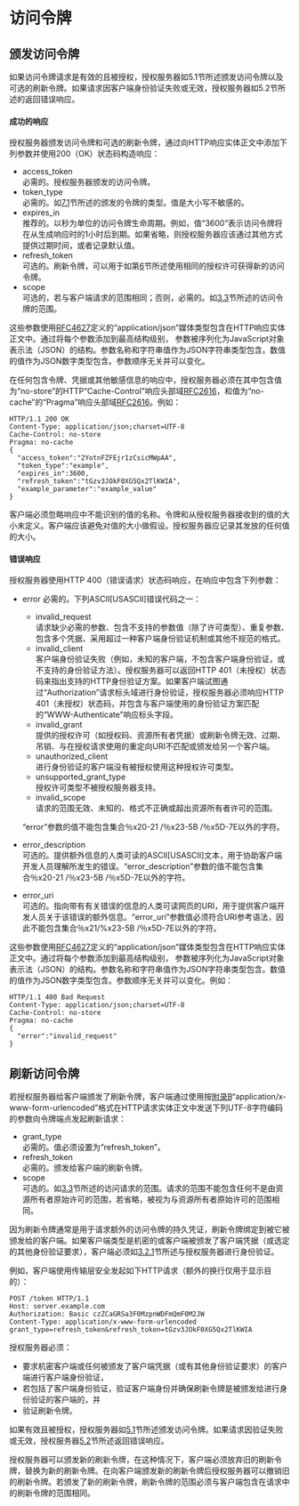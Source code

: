 # 访问令牌

## 颁发访问令牌

如果访问令牌请求是有效的且被授权，授权服务器如5.1节所述颁发访问令牌以及可选的刷新令牌。如果请求因客户端身份验证失败或无效，授权服务器如5.2节所述的返回错误响应。

#### 成功的响应

授权服务器颁发访问令牌和可选的刷新令牌，通过向HTTP响应实体正文中添加下列参数并使用200（OK）状态码构造响应：
- access_token    
  必需的。授权服务器颁发的访问令牌。
- token_type    
  必需的。如[7.1](../Section07/7.1.md)节所述的颁发的令牌的类型。值是大小写不敏感的。
- expires_in    
  推荐的。以秒为单位的访问令牌生命周期。例如，值“3600”表示访问令牌将在从生成响应时的1小时后到期。如果省略，则授权服务器应该通过其他方式提供过期时间，或者记录默认值。
- refresh_token    
  可选的。刷新令牌，可以用于如第[6](../Section06/6.md)节所述使用相同的授权许可获得新的访问令牌。
- scope    
  可选的，若与客户端请求的范围相同；否则，必需的。如[3.3](../Section03/3.3.md)节所述的访问令牌的范围。
  
这些参数使用[RFC4627][RFC4627]定义的“application/json”媒体类型包含在HTTP响应实体正文中。通过将每个参数添加到最高结构级别， 参数被序列化为JavaScript对象表示法（JSON）的结构。参数名称和字符串值作为JSON字符串类型包含。数值的值作为JSON数字类型包含。参数顺序无关并可以变化。

在任何包含令牌、凭据或其他敏感信息的响应中，授权服务器必须在其中包含值为“no-store”的HTTP“Cache-Control”响应头部域[RFC2616][RFC2616]，和值为“no-cache”的“Pragma”响应头部域[RFC2616][RFC2616]。例如：

    HTTP/1.1 200 OK
    Content-Type: application/json;charset=UTF-8
    Cache-Control: no-store
    Pragma: no-cache
    {
      "access_token":"2YotnFZFEjr1zCsicMWpAA",
      "token_type":"example",
      "expires_in":3600,
      "refresh_token":"tGzv3JOkF0XG5Qx2TlKWIA",
      "example_parameter":"example_value"
    }
客户端必须忽略响应中不能识别的值的名称。令牌和从授权服务器接收到的值的大小未定义。客户端应该避免对值的大小做假设。授权服务器应记录其发放的任何值的大小。

[RFC4627]:http://tools.ietf.org/html/rfc4627 "JSON"
[RFC2616]:http://tools.ietf.org/html/rfc2616 "HTTP/1/1"

#### 错误响应

授权服务器使用HTTP 400（错误请求）状态码响应，在响应中包含下列参数：
- error
  必需的。下列ASCII[USASCII]错误代码之一：
  - invalid_request    
    请求缺少必需的参数、包含不支持的参数值（除了许可类型）、重复参数、包含多个凭据、采用超过一种客户端身份验证机制或其他不规范的格式。
  - invalid_client    
    客户端身份验证失败（例如，未知的客户端，不包含客户端身份验证，或不支持的身份验证方法）。授权服务器可以返回HTTP 401（未授权）状态码来指出支持的HTTP身份验证方案。如果客户端试图通过“Authorization”请求标头域进行身份验证，授权服务器必须响应HTTP 401（未授权）状态码，并包含与客户端使用的身份验证方案匹配的“WWW-Authenticate”响应标头字段。
  - invalid_grant    
    提供的授权许可（如授权码、资源所有者凭据）或刷新令牌无效、过期、吊销、与在授权请求使用的重定向URI不匹配或颁发给另一个客户端。
  - unauthorized_client    
    进行身份验证的客户端没有被授权使用这种授权许可类型。
  - unsupported_grant_type    
    授权许可类型不被授权服务器支持。
  - invalid_scope    
    请求的范围无效、未知的、格式不正确或超出资源所有者许可的范围。

  “error”参数的值不能包含集合％x20-21 /％x23-5B /％x5D-7E以外的字符。
- error_description    
  可选的。提供额外信息的人类可读的ASCII[USASCII]文本，用于协助客户端开发人员理解所发生的错误。“error_description”参数的值不能包含集合％x20-21 /％x23-5B /％x5D-7E以外的字符。
- error_uri    
  可选的。指向带有有关错误的信息的人类可读网页的URI，用于提供客户端开发人员关于该错误的额外信息。“error_uri”参数值必须符合URI参考语法，因此不能包含集合％x21/%x23-5B /％x5D-7E以外的字符。
  
这些参数使用[RFC4627][RFC4627]定义的“application/json”媒体类型包含在HTTP响应实体正文中。通过将每个参数添加到最高结构级别， 参数被序列化为JavaScript对象表示法（JSON）的结构。参数名称和字符串值作为JSON字符串类型包含。数值的值作为JSON数字类型包含。参数顺序无关并可以变化。例如：

    HTTP/1.1 400 Bad Request
    Content-Type: application/json;charset=UTF-8
    Cache-Control: no-store
    Pragma: no-cache
    {
      "error":"invalid_request"
    }

[RFC4627]:http://tools.ietf.org/html/rfc4627 "JSON"

## 刷新访问令牌

若授权服务器给客户端颁发了刷新令牌，客户端通过使用按[附录B](../AppendixB/b.md)“application/x-www-form-urlencoded”格式在HTTP请求实体正文中发送下列UTF-8字符编码的参数向令牌端点发起刷新请求：
- grant_type    
  必需的。值必须设置为“refresh_token”。
- refresh_token    
  必需的。颁发给客户端的刷新令牌。
- scope    
  可选的。如[3.3](../Section03/3.3.md)节所述的访问请求的范围。请求的范围不能包含任何不是由资源所有者原始许可的范围，若省略，被视为与资源所有者原始许可的范围相同。
  
因为刷新令牌通常是用于请求额外的访问令牌的持久凭证，刷新令牌绑定到被它被颁发给的客户端。如果客户端类型是机密的或客户端被颁发了客户端凭据（或选定的其他身份验证要求），客户端必须如[3.2.1](../Section03/3.2.1.md)节所述与授权服务器进行身份验证。

例如，客户端使用传输层安全发起如下HTTP请求（额外的换行仅用于显示目的）：

    POST /token HTTP/1.1
    Host: server.example.com
    Authorization: Basic czZCaGRSa3F0MzpnWDFmQmF0M2JW
    Content-Type: application/x-www-form-urlencoded
    grant_type=refresh_token&refresh_token=tGzv3JOkF0XG5Qx2TlKWIA
授权服务器必须：
- 要求机密客户端或任何被颁发了客户端凭据（或有其他身份验证要求）的客户端进行客户端身份验证，
- 若包括了客户端身份验证，验证客户端身份并确保刷新令牌是被颁发给进行身份验证的客户端的，并
- 验证刷新令牌。

如果有效且被授权，授权服务器如[5.1](../Section05/5.1.md)节所述颁发访问令牌。如果请求因验证失败或无效，授权服务器[5.2](../Section05/5.2.md)节所述返回错误响应。

授权服务器可以颁发新的刷新令牌，在这种情况下，客户端必须放弃旧的刷新令牌，替换为新的刷新令牌。在向客户端颁发新的刷新令牌后授权服务器可以撤销旧的刷新令牌。若颁发了新的刷新令牌，刷新令牌的范围必须与客户端包含在请求中的刷新令牌的范围相同。